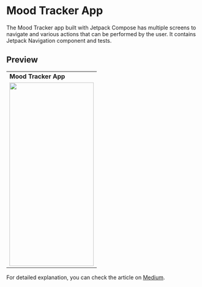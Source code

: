 # Mood Tracker App
The Mood Tracker app built with Jetpack Compose has multiple screens to navigate and various actions that can be performed by the user. It contains Jetpack Navigation component and tests.

## Preview

 <table>
  <tr>
    <td> <b> Mood Tracker App </b> </td>
  </tr>
 
  <tr>
  <td valign="top"><img src=https://github.com/emineinan/deneme/assets/56589369/5f26f51d-34b6-4971-b74d-84ceb177d382 height="480" width="220"<br>
  </tr>
 </table>
 
For detailed explanation, you can check the article on [Medium](https://medium.com/huawei-developers/how-to-test-the-navigation-component-in-jetpack-compose-1ab4ccaba761).
